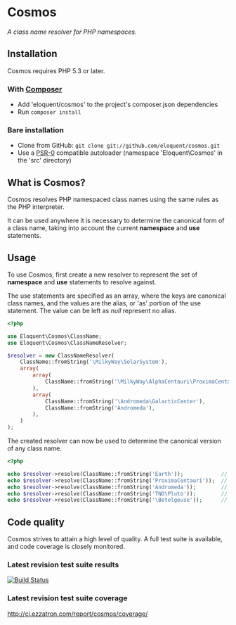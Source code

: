# Cosmos

*A class name resolver for PHP namespaces.*

## Installation

Cosmos requires PHP 5.3 or later.

### With [Composer](http://getcomposer.org/)

* Add 'eloquent/cosmos' to the project's composer.json dependencies
* Run `composer install`

### Bare installation

* Clone from GitHub: `git clone git://github.com/eloquent/cosmos.git`
* Use a [PSR-0](https://github.com/php-fig/fig-standards/blob/master/accepted/PSR-0.md)
  compatible autoloader (namespace 'Eloquent\Cosmos' in the 'src' directory)

## What is Cosmos?

Cosmos resolves PHP namespaced class names using the same rules as the PHP
interpreter.

It can be used anywhere it is necessary to determine the canonical form of a
class name, taking into account the current **namespace** and **use**
statements.

## Usage

To use Cosmos, first create a new resolver to represent the set of **namespace**
and **use** statements to resolve against.

The use statements are specified as an array, where the keys are canonical class
names, and the values are the alias, or 'as' portion of the use statement. The
value can be left as *null* represent no alias.

```php
<?php

use Eloquent\Cosmos\ClassName;
use Eloquent\Cosmos\ClassNameResolver;

$resolver = new ClassNameResolver(
    ClassName::fromString('\MilkyWay\SolarSystem'),
    array(
        array(
            ClassName::fromString('\MilkyWay\AlphaCentauri\ProximaCentauri'),
        ),
        array(
            ClassName::fromString('\Andromeda\GalacticCenter'),
            ClassName::fromString('Andromeda'),
        ),
    )
);
```

The created resolver can now be used to determine the canonical version of any
class name.

```php
<?php

echo $resolver->resolve(ClassName::fromString('Earth'));            // outputs 'MilkyWay\SolarSystem\Earth'
echo $resolver->resolve(ClassName::fromString('ProximaCentauri'));  // outputs 'MilkyWay\AlphaCentauri\ProximaCentauri'
echo $resolver->resolve(ClassName::fromString('Andromeda'));        // outputs 'Andromeda\GalacticCenter'
echo $resolver->resolve(ClassName::fromString('TNO\Pluto'));        // outputs 'MilkyWay\SolarSystem\TNO\Pluto'
echo $resolver->resolve(ClassName::fromString('\Betelgeuse'));      // outputs 'Betelgeuse'
```

## Code quality

Cosmos strives to attain a high level of quality. A full test suite is
available, and code coverage is closely monitored.

### Latest revision test suite results
[![Build Status](https://secure.travis-ci.org/eloquent/cosmos.png)](http://travis-ci.org/eloquent/cosmos)

### Latest revision test suite coverage
<http://ci.ezzatron.com/report/cosmos/coverage/>
